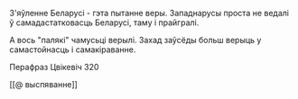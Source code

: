 З'яўленне Беларусі - гэта пытанне веры. Западнарусы проста не ведалі ў самадастатковасць Беларусі, таму і прайгралі. 

А вось "палякі" чамусьці верылі. Захад заўсёды больш верыць у самастойнасць і самакіраванне.

Перафраз Цвікевіч 320

[[@ выспяванне]]